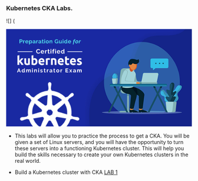 ### Kubernetes CKA Labs.

![] (<p align="center"><img src="images\logo-cka.png"/></p>

* This labs will allow you to practice the process to get a CKA. You will be given a set of Linux servers, and you will have the opportunity to turn these servers into a functioning Kubernetes cluster. This will help you build the skills necessary to create your own Kubernetes clusters in the real world.

* Build a Kubernetes cluster with CKA [LAB 1](resources/KC.md)

